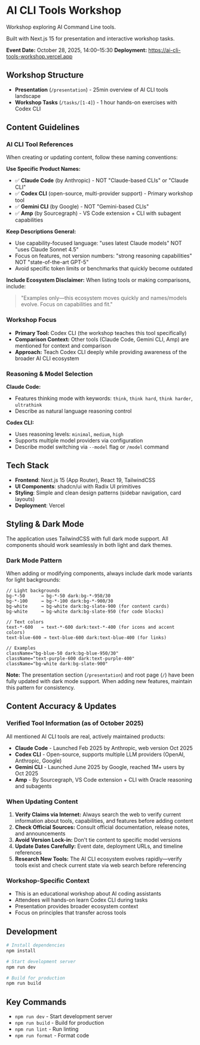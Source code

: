 # AI CLI Tools Workshop

Workshop exploring AI Command Line tools.

Built with Next.js 15 for presentation and interactive workshop tasks.

**Event Date:** October 28, 2025, 14:00–15:30
**Deployment:** https://ai-cli-tools-workshop.vercel.app

## Workshop Structure

- **Presentation** (`/presentation`) - 25min overview of AI CLI tools landscape
- **Workshop Tasks** (`/tasks/[1-4]`) - 1 hour hands-on exercises with Codex CLI

## Content Guidelines

### AI CLI Tool References

When creating or updating content, follow these naming conventions:

**Use Specific Product Names:**
- ✅ **Claude Code** (by Anthropic) - NOT "Claude-based CLIs" or "Claude CLI"
- ✅ **Codex CLI** (open-source, multi-provider support) - Primary workshop tool
- ✅ **Gemini CLI** (by Google) - NOT "Gemini-based CLIs"
- ✅ **Amp** (by Sourcegraph) - VS Code extension + CLI with subagent capabilities

**Keep Descriptions General:**
- Use capability-focused language: "uses latest Claude models" NOT "uses Claude Sonnet 4.5"
- Focus on features, not version numbers: "strong reasoning capabilities" NOT "state-of-the-art GPT-5"
- Avoid specific token limits or benchmarks that quickly become outdated

**Include Ecosystem Disclaimer:**
When listing tools or making comparisons, include:
> "Examples only—this ecosystem moves quickly and names/models evolve. Focus on capabilities and fit."

### Workshop Focus

- **Primary Tool:** Codex CLI (the workshop teaches this tool specifically)
- **Comparison Context:** Other tools (Claude Code, Gemini CLI, Amp) are mentioned for context and comparison
- **Approach:** Teach Codex CLI deeply while providing awareness of the broader AI CLI ecosystem

### Reasoning & Model Selection

**Claude Code:**
- Features thinking mode with keywords: `think`, `think hard`, `think harder`, `ultrathink`
- Describe as natural language reasoning control

**Codex CLI:**
- Uses reasoning levels: `minimal`, `medium`, `high`
- Supports multiple model providers via configuration
- Describe model switching via `--model` flag or `/model` command

## Tech Stack

- **Frontend**: Next.js 15 (App Router), React 19, TailwindCSS
- **UI Components**: shadcn/ui with Radix UI primitives
- **Styling**: Simple and clean design patterns (sidebar navigation, card layouts)
- **Deployment**: Vercel

## Styling & Dark Mode

The application uses TailwindCSS with full dark mode support. All components should work seamlessly in both light and dark themes.

### Dark Mode Pattern

When adding or modifying components, always include dark mode variants for light backgrounds:

```tsx
// Light backgrounds
bg-*-50      → bg-*-50 dark:bg-*-950/30
bg-*-100     → bg-*-100 dark:bg-*-900/30
bg-white     → bg-white dark:bg-slate-900 (for content cards)
bg-white     → bg-white dark:bg-slate-950 (for code blocks)

// Text colors
text-*-600   → text-*-600 dark:text-*-400 (for icons and accent colors)
text-blue-600 → text-blue-600 dark:text-blue-400 (for links)

// Examples
className="bg-blue-50 dark:bg-blue-950/30"
className="text-purple-600 dark:text-purple-400"
className="bg-white dark:bg-slate-900"
```

**Note:** The presentation section (`/presentation`) and root page (`/`) have been fully updated with dark mode support. When adding new features, maintain this pattern for consistency.

## Content Accuracy & Updates

### Verified Tool Information (as of October 2025)

All mentioned AI CLI tools are real, actively maintained products:

- **Claude Code** - Launched Feb 2025 by Anthropic, web version Oct 2025
- **Codex CLI** - Open-source, supports multiple LLM providers (OpenAI, Anthropic, Google)
- **Gemini CLI** - Launched June 2025 by Google, reached 1M+ users by Oct 2025
- **Amp** - By Sourcegraph, VS Code extension + CLI with Oracle reasoning and subagents

### When Updating Content

1. **Verify Claims via Internet:** Always search the web to verify current information about tools, capabilities, and features before adding content
2. **Check Official Sources:** Consult official documentation, release notes, and announcements
3. **Avoid Version Lock-in:** Don't tie content to specific model versions
4. **Update Dates Carefully:** Event date, deployment URLs, and timeline references
5. **Research New Tools:** The AI CLI ecosystem evolves rapidly—verify tools exist and check current state via web search before referencing

### Workshop-Specific Context

- This is an educational workshop about AI coding assistants
- Attendees will hands-on learn Codex CLI during tasks
- Presentation provides broader ecosystem context
- Focus on principles that transfer across tools

## Development

```bash
# Install dependencies
npm install

# Start development server
npm run dev

# Build for production
npm run build
```

## Key Commands

- `npm run dev` - Start development server
- `npm run build` - Build for production
- `npm run lint` - Run linting
- `npm run format` - Format code
